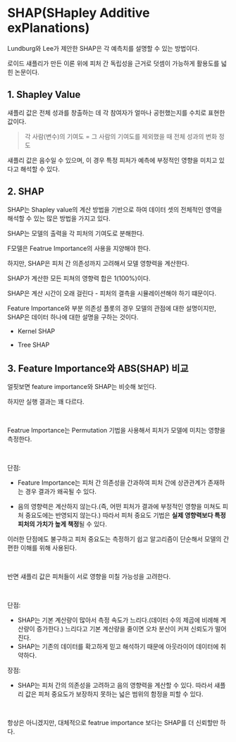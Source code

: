 # SHAP(SHapley Additive exPlanations)

Lundburg와 Lee가 제안한 SHAP은 각 예측치를 설명할 수 있는 방법이다.

로이드 섀플리가 만든 이론 위에 피처 간 독립성을 근거로 덧셈이 가능하게 활용도를 넓힌 논문이다.



## 1. Shapley Value

섀플리 값은 전체 성과를 창출하는 데 각 참여자가 얼마나 공헌했는지를 수치로 표현한 값이다.

>  각 사람(변수)의 기여도 = 그 사람의 기여도를 제외했을 때 전체 성과의 변화 정도

섀플리 값은 음수일 수 있으며, 이 경우 특정 피처가 예측에 부정적인 영향을 미치고 있다고 해석할 수 있다.



## 2. SHAP

SHAP는 Shapley value의 계산 방법을 기반으로 하여 데이터 셋의 전체적인 영역을 해석할 수 있는 많은 방법을 가지고 있다.

SHAP는 모델의 출력을 각 피처의 기여도로 분해한다.

F모델은 Featrue Importance의 사용을 지양해야 한다.

하지만, SHAP은 피처 간 의존성까지 고려해서 모델 영향력을 계산한다.

SHAP가 계산한 모든 피쳐의 영향력 합은 1(100%)이다.

SHAP은 계산 시간이 오래 걸린다 - 피처의 결측을 시뮬레이션해야 하기 떄문이다.

Feature Importance와 부분 의존성 플롯의 경우 모델의 관점에 대한 설명이지만, SHAP은 데이터 하나에 대한 설명을 구하는 것이다.



* Kernel SHAP

* Tree SHAP

  

## 3. Feature Importance와 ABS(SHAP) 비교

얼핏보면 feature importance와 SHAP는 비슷해 보인다.

하지만 실행 결과는 꽤 다르다.

<br/>

Featrue Importance는 Permutation 기법을 사용해서 피처가 모델에 미치는 영향을 측정한다.

<br/>

단점:

- Feature Importance는 피처 간 의존성을 간과하여 피처 간에 상관관계가 존재하는 경우 결과가 왜곡될 수 있다.

- 음의 영향력은 계산하지 않는다.(즉, 어떤 피처가 결과에 부정적인 영향을 미쳐도 피처 중요도에는 반영되지 않는다.) 
  따라서 피처 중요도 기법은 **실제 영향력보다 특정 피처의 가치가 높게 책정**될 수 있다.

이러한 단점에도 불구하고 피처 중요도는 측정하기 쉽고 알고리즘이 단순해서 모델의 간편한 이해를 위해 사용된다.

<br/>

반면 섀플리 값은 피처들이 서로 영향을 미칠 가능성을 고려한다.

<br/>

단점:

* SHAP는 기본 계산량이 많아서 측정 속도가 느리다.(데이터 수의 제곱에 비례해 계산량이 증가한다.)
  느리다고 기본 계산량을 줄이면 오차 분산이 커져 신뢰도가 떨어진다.
* SHAP는 기존의 데이터를 확고하게 믿고 해석하기 때문에 아웃라이어 데이터에 취약하다.

장점:

- SHAP는 피처 간의 의존성을 고려하고 음의 영향력을 계산할 수 있다.
  따라서 섀플리 값은 피처 중요도가 보장하지 못하는 넓은 범위의 함정을 피할 수 있다.

<br/>

항상은 아니겠지만, 대체적으로 featrue importance 보다는 SHAP를 더 신뢰할만 하다.

